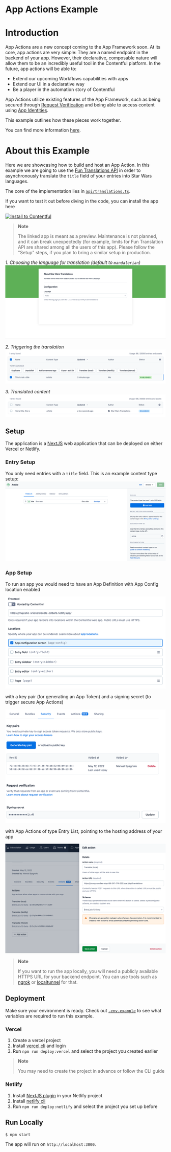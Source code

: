 App Actions Example
===

# Introduction

App Actions are a new concept coming to the App Framework soon. At its core, app actions are very simple: They are a named endpoint in the backend of your app. However, their declarative, composable nature will allow them to be an incredibly useful tool in the Contentful platform. In the future, app actions will be able to:

* Extend our upcoming Workflows capabilities with apps
* Extend our UI in a declarative way
* Be a player in the automation story of Contentful

App Actions utilize existing features of the App Framework, such as being secured through [Request Verification](https://www.contentful.com/developers/docs/extensibility/app-framework/request-verification/) and being able to access content using [App Identities](https://www.contentful.com/developers/docs/extensibility/app-framework/app-identity/).

This example outlines how these pieces work together.

You can find more information 
[here](https://ctf-doc-app-branch-feat-ext-3188.netlify.app/developers/docs/references/content-management-api/#/reference/app-actions).

# About this Example

Here we are showcasing how to build and host an App Action. In this example we are going to use the 
[Fun Translations API](https://funtranslations.com/) in order to asynchronously translate the `title` field of your 
entries into Star Wars languages.

The core of the implementation lies in [`api/translations.ts`](src/pages/api/translations.ts).

If you want to test it out before diving in the code, you can install the app here

[![Install to Contentful](https://www.ctfstatic.com/button/install-small.svg)](https://app.contentful.com/deeplink?link=apps&id=Dcc7QJVP4zGCTcPwGoeCx)

> **Note**
> 
> The linked app is meant as a preview. Maintenance is not planned, and it can break unexpectedly (for example, 
> limits for Fun Translation API are shared among all the users of this app). Please follow the "Setup" steps, if you 
> plan to bring a similar setup in production.

_1. Choosing the language for translation (default to `mandalorian`)_
![Choosing the language for translation](./docs/config.png)

_2. Triggering the translation_
![Triggering the translation](./docs/trigger.png)

_3. Translated content_
![Translated content](./docs/translated.png)

## Setup

The application is a [NextJS](https://nextjs.org/) web application that can be deployed on either Vercel or Netlify.

### Entry Setup

You only need entries with a `title` field. This is an example content type setup:
![Content Type](./docs/content-type.png)

### App Setup

To run an app you would need to have an App Definition with App Config location enabled

![App Definition - Location](./docs/app-config-1.png)

with a key pair (for generating an App Token) and a signing secret (to trigger secure App Actions)

![App Definition - Secrets](./docs/app-config-2.png)

with App Actions of type Entry List, pointing to the hosting address of your app

![App Definition - App Actions](./docs/app-config-3.png)

> **Note**
> 
> If you want to run the app locally, you will need a publicly available HTTPS URL for your
> backend endpoint. You can use tools such as [ngrok](https://ngrok.com/) or 
> [localtunnel](https://localtunnel.github.io/www/) for that.

## Deployment

Make sure your environment is ready. Check out [`.env.example`](./.env.example) to see what variables
are required to run this example.

### Vercel

1. Create a vercel project
2. Install [vercel cli](https://vercel.com/docs/cli) and login
3. Run `npm run deploy:vercel` and select the project you created earlier

> **Note**
> 
> You may need to create the project in advance or follow the CLI guide

### Netlify

1. Install [NextJS plugin](https://www.netlify.com/with/nextjs/) in your Netlify project 
2. Install [netlify cli](https://cli.netlify.com/)
3. Run `npm run deploy:netlify` and select the project you set up before

## Run Locally

```shell
$ npm start
```

The app will run on `http://localhost:3000`.